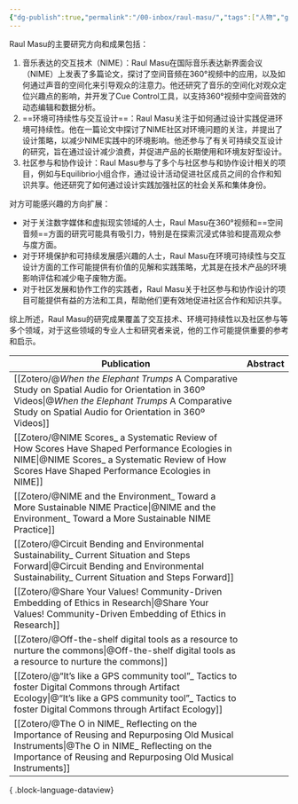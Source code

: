 ```yaml
---
{"dg-publish":true,"permalink":"/00-inbox/raul-masu/","tags":["人物","gardenEntry"]}
---
```



Raul Masu的主要研究方向和成果包括：

1. 音乐表达的交互技术（NIME）：Raul Masu在国际音乐表达新界面会议（NIME）上发表了多篇论文，探讨了空间音频在360°视频中的应用，以及如何通过声音的空间化来引导观众的注意力。他还研究了音乐的空间化对观众定位兴趣点的影响，并开发了Cue Control工具，以支持360°视频中空间音效的动态编辑和数据分析。
2. ==环境可持续性与交互设计==：Raul Masu关注于如何通过设计实践促进环境可持续性。他在一篇论文中探讨了NIME社区对环境问题的关注，并提出了设计策略，以减少NIME实践中的环境影响。他还参与了有关可持续交互设计的研究，旨在通过设计减少浪费，并促进产品的长期使用和环境友好型设计。
3. 社区参与和协作设计：Raul Masu参与了多个与社区参与和协作设计相关的项目，例如与Equilibrio小组合作，通过设计活动促进社区成员之间的合作和知识共享。他还研究了如何通过设计实践加强社区的社会关系和集体身份。

对方可能感兴趣的方向扩展：

- 对于关注数字媒体和虚拟现实领域的人士，Raul Masu在360°视频和==空间音频==方面的研究可能具有吸引力，特别是在探索沉浸式体验和提高观众参与度方面。
- 对于环境保护和可持续发展感兴趣的人士，Raul Masu在环境可持续性与交互设计方面的工作可能提供有价值的见解和实践策略，尤其是在技术产品的环境影响评估和减少电子废物方面。
- 对于社区发展和协作工作的实践者，Raul Masu关于社区参与和协作设计的项目可能提供有益的方法和工具，帮助他们更有效地促进社区合作和知识共享。

综上所述，Raul Masu的研究成果覆盖了交互技术、环境可持续性以及社区参与等多个领域，对于这些领域的专业人士和研究者来说，他的工作可能提供重要的参考和启示。



| Publication                                                                                                                                                                                                    | Abstract |
| -------------------------------------------------------------------------------------------------------------------------------------------------------------------------------------------------------------- | -------- |
| [[Zotero/@_When the Elephant Trumps_ A Comparative Study on Spatial Audio for Orientation in 360º Videos\|@_When the Elephant Trumps_ A Comparative Study on Spatial Audio for Orientation in 360º Videos]] |          |
| [[Zotero/@NIME Scores_ a Systematic Review of How Scores Have Shaped Performance Ecologies in NIME\|@NIME Scores_ a Systematic Review of How Scores Have Shaped Performance Ecologies in NIME]]             |          |
| [[Zotero/@NIME and the Environment_ Toward a More Sustainable NIME Practice\|@NIME and the Environment_ Toward a More Sustainable NIME Practice]]                                                           |          |
| [[Zotero/@Circuit Bending and Environmental Sustainability_ Current Situation and Steps Forward\|@Circuit Bending and Environmental Sustainability_ Current Situation and Steps Forward]]                   |          |
| [[Zotero/@Share Your Values! Community-Driven Embedding of Ethics in Research\|@Share Your Values! Community-Driven Embedding of Ethics in Research]]                                                       |          |
| [[Zotero/@Off-the-shelf digital tools as a resource to nurture the commons\|@Off-the-shelf digital tools as a resource to nurture the commons]]                                                             |          |
| [[Zotero/@“It’s like a GPS community tool”_ Tactics to foster Digital Commons through Artifact Ecology\|@“It’s like a GPS community tool”_ Tactics to foster Digital Commons through Artifact Ecology]]     |          |
| [[Zotero/@The O in NIME_ Reflecting on the Importance of Reusing and Repurposing Old Musical Instruments\|@The O in NIME_ Reflecting on the Importance of Reusing and Repurposing Old Musical Instruments]] |          |

{ .block-language-dataview}




